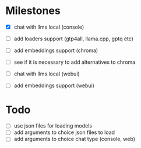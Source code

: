 # Milestones

- [x] chat with llms local (console)
- [ ] add loaders support (gtp4all, llama.cpp, gptq etc)
- [ ] add embeddings support (chroma)
- [ ] see if it is necessary to add alternatives to chroma
- [ ] chat with llms local (webui)
- [ ] add embeddings support (webui)


# Todo
- [ ] use json files for loading models
- [ ] add arguments to choice json files to load
- [ ] add arguments to choice chat type (console, web)